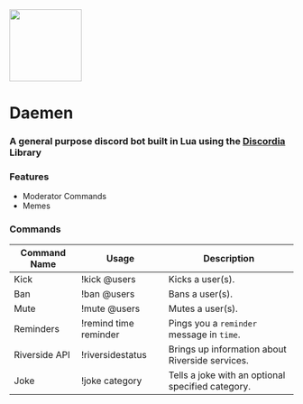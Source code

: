 <img src="https://cdn.discordapp.com/attachments/752290224247406735/838873708785041498/download.png" width=128 />

# Daemen 

### A general purpose discord bot built in Lua using the [Discordia](https://github.com/SinisterRectus/Discordia) Library

### Features
* Moderator Commands
* Memes

### Commands
| Command Name | Usage | Description |
| --- | --- | --- |
| Kick | !kick @users | Kicks a user(s). |
| Ban | !ban @users | Bans a user(s). |
| Mute | !mute @users | Mutes a user(s). |
| Reminders | !remind time reminder | Pings you a `reminder` message in `time`. |
| Riverside API | !riversidestatus | Brings up information about Riverside services. |
| Joke | !joke category | Tells a joke with an optional specified category. |
